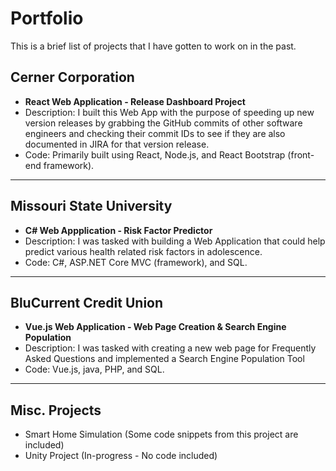 # Portfolio
This is a brief list of projects that I have gotten to work on in the past.

## Cerner Corporation

- **React Web Application - Release Dashboard Project**
- Description: I built this Web App with the purpose of speeding up new version releases by grabbing the GitHub commits of other software engineers and checking their commit IDs to see if they are also documented in JIRA for that version release.
- Code: Primarily built using React, Node.js, and React Bootstrap (front-end framework).
---

## Missouri State University

- **C# Web Appplication - Risk Factor Predictor** 
- Description: I was tasked with building a Web Application that could help predict various health related risk factors in adolescence.
- Code: C#, ASP.NET Core MVC (framework), and SQL.
---

## BluCurrent Credit Union

- **Vue.js Web Application - Web Page Creation & Search Engine Population**
- Description: I was tasked with creating a new web page for Frequently Asked Questions and implemented a Search Engine Population Tool
- Code: Vue.js, java, PHP, and SQL.
---

## Misc. Projects

- Smart Home Simulation (Some code snippets from this project are included)
- Unity Project (In-progress - No code included)
